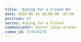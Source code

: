 ```yaml
---
title: 'Asking for a Friend #4'
date: 2018-06-10 10:00:00 -07:00
position: 63
series: Asking for a Friend
communicator: Pastor Jason Graves
vimeo_id: 274534178
---
```


